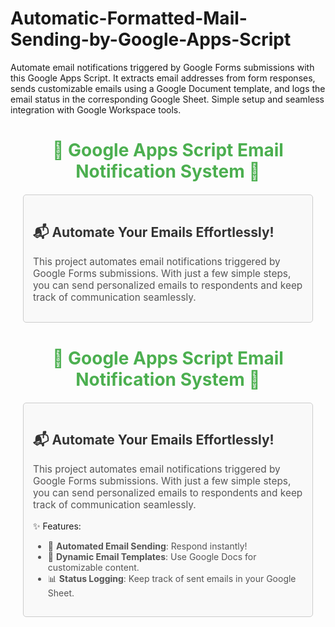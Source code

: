 # Automatic-Formatted-Mail-Sending-by-Google-Apps-Script
Automate email notifications triggered by Google Forms submissions with this Google Apps Script. It extracts email addresses from form responses, sends customizable emails using a Google Document template, and logs the email status in the corresponding Google Sheet. Simple setup and seamless integration with Google Workspace tools.
<h1 style="text-align: center; color: #4CAF50;">🌟 Google Apps Script Email Notification System 🌟</h1>

<div style="margin: 20px; padding: 15px; border: 1px solid #ccc; border-radius: 5px; background-color: #f9f9f9;">
    <h2 style="color: #333;">📬 Automate Your Emails Effortlessly!</h2>
    <p style="font-size: 1.1em; color: #555;">
        This project automates email notifications triggered by Google Forms submissions. 
        With just a few simple steps, you can send personalized emails to respondents and keep track of communication seamlessly.
    </p>
</div>
<h1 style="text-align: center; color: #4CAF50;">🌟 Google Apps Script Email Notification System 🌟</h1>

<div style="margin: 20px; padding: 15px; border: 1px solid #ccc; border-radius: 5px; background-color: #f9f9f9;">
    <h2 style="color: #333;">📬 Automate Your Emails Effortlessly!</h2>
    <p style="font-size: 1.1em; color: #555;">
        This project automates email notifications triggered by Google Forms submissions. 
        With just a few simple steps, you can send personalized emails to respondents and keep track of communication seamlessly.
    </p>
    <h3style="color: #333;">✨ Features:</h3>
<ul style="color: #555;">
    <li>💌 <strong>Automated Email Sending</strong>: Respond instantly!</li>
    <li>📄 <strong>Dynamic Email Templates</strong>: Use Google Docs for customizable content.</li>
    <li>📊 <strong>Status Logging</strong>: Keep track of sent emails in your Google Sheet.</li>
</ul>

</div>

